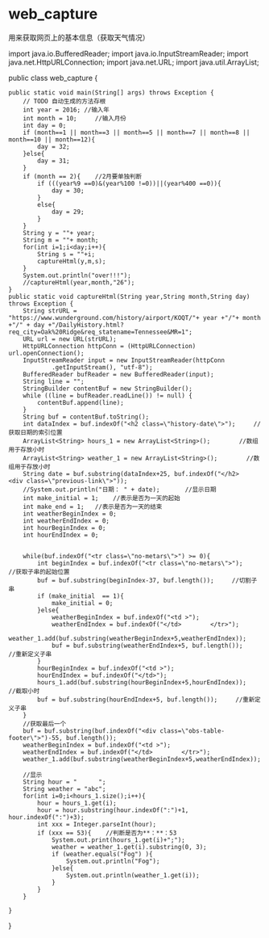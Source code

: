 # web_capture
用来获取网页上的基本信息（获取天气情况）

import java.io.BufferedReader;
import java.io.InputStreamReader;
import java.net.HttpURLConnection;
import java.net.URL;
import java.util.ArrayList;


public class web_capture {

	public static void main(String[] args) throws Exception {
		// TODO 自动生成的方法存根
		int year = 2016; //输入年
		int month = 10;     //输入月份
		int day = 0;
		if (month==1 || month==3 || month==5 || month==7 || month==8 || month==10 || month==12){
			day = 32;
		}else{
			day = 31;
		}
		if (month == 2){    //2月要单独判断
			if (((year%9 ==0)&(year%100 !=0))||(year%400 ==0)){
				day = 30;
			}
			else{
				day = 29;
			}
		}
		String y = ""+ year;
		String m = ""+ month;
		for(int i=1;i<day;i++){
			String s = ""+i;
			captureHtml(y,m,s);
		}
		System.out.println("over!!!");
		//captureHtml(year,month,"26");
	}
	public static void captureHtml(String year,String month,String day) throws Exception {  
	    String strURL = "https://www.wunderground.com/history/airport/KOQT/"+ year +"/"+ month +"/" + day +"/DailyHistory.html?req_city=Oak%20Ridge&req_statename=Tennessee&MR=1";  
	    URL url = new URL(strURL);  
	    HttpURLConnection httpConn = (HttpURLConnection) url.openConnection();  
	    InputStreamReader input = new InputStreamReader(httpConn  
	            .getInputStream(), "utf-8");  
	    BufferedReader bufReader = new BufferedReader(input);  
	    String line = "";  
	    StringBuilder contentBuf = new StringBuilder();  
	    while ((line = bufReader.readLine()) != null) {  
	        contentBuf.append(line);  
	    }  
	    String buf = contentBuf.toString();
	    int dataIndex = buf.indexOf("<h2 class=\"history-date\">");     //获取日期的索引位置
	    ArrayList<String> hours_1 = new ArrayList<String>();        //数组用于存放小时
	    ArrayList<String> weather_1 = new ArrayList<String>();        //数组用于存放小时
	    String date = buf.substring(dataIndex+25, buf.indexOf("</h2>	<div class=\"previous-link\">"));
	    //System.out.println("日期： " + date);       //显示日期
	    int make_initial = 1;    //表示是否为一天的起始
	    int make_end = 1;   //表示是否为一天的结束	    
    	int weatherBeginIndex = 0;
	    int weatherEndIndex = 0;
	    int hourBeginIndex = 0;
	    int hourEndIndex = 0;
	    
	    
	    while(buf.indexOf("<tr class=\"no-metars\">") >= 0){ 
	    	int beginIndex = buf.indexOf("<tr class=\"no-metars\">");    //获取子串的起始位置    
	    	buf = buf.substring(beginIndex-37, buf.length());     //切割子串
	    	if (make_initial  == 1){
	    		make_initial = 0;
	    	}else{
	    		weatherBeginIndex = buf.indexOf("<td >");
	    		weatherEndIndex = buf.indexOf("</td>		</tr>");
	    		weather_1.add(buf.substring(weatherBeginIndex+5,weatherEndIndex));
	    		buf = buf.substring(weatherEndIndex+5, buf.length());     //重新定义子串
	    	}
	    	hourBeginIndex = buf.indexOf("<td >");
	    	hourEndIndex = buf.indexOf("</td>");
	    	hours_1.add(buf.substring(hourBeginIndex+5,hourEndIndex));   //截取小时
	    	buf = buf.substring(hourEndIndex+5, buf.length());     //重新定义子串
	    }
	    //获取最后一个
	    buf = buf.substring(buf.indexOf("<div class=\"obs-table-footer\">")-55, buf.length());
	    weatherBeginIndex = buf.indexOf("<td >");
	    weatherEndIndex = buf.indexOf("</td>		</tr>");
	    weather_1.add(buf.substring(weatherBeginIndex+5,weatherEndIndex));
	    
	    //显示
	    String hour = "      ";
	    String weather = "abc";
	    for(int i=0;i<hours_1.size();i++){	
	    	hour = hours_1.get(i); 		    	
	    	hour = hour.substring(hour.indexOf(":")+1, hour.indexOf(":")+3);
	    	int xxx = Integer.parseInt(hour);
	    	if (xxx == 53){    //判断是否为**：**：53
	    		System.out.print(hours_1.get(i)+";");			    
			    weather = weather_1.get(i).substring(0, 3);
			    if (weather.equals("Fog") ){
			    	System.out.println("Fog");
		    	}else{
		    		System.out.println(weather_1.get(i));
		    	}
	    	}	    		  
	    }
	    	    
	}  
}
